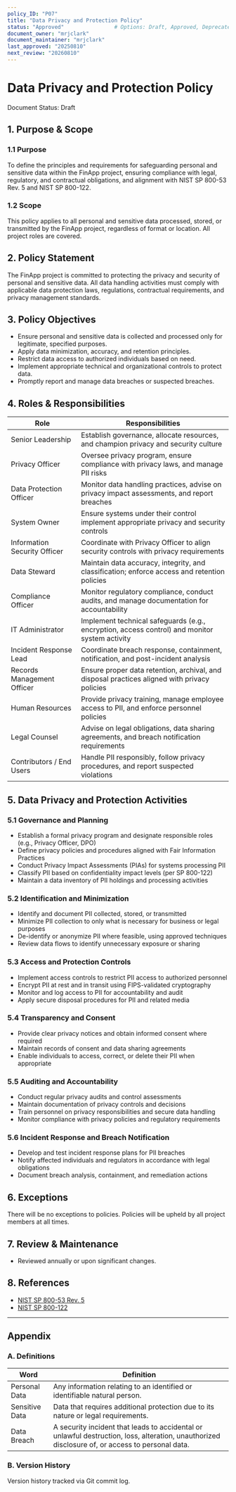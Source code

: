 ```yaml
---
policy_ID: "P07"
title: "Data Privacy and Protection Policy"
status: "Approved"                # Options: Draft, Approved, Deprecated
document_owner: "mrjclark"
document_maintainer: "mrjclark"
last_approved: "20250810"
next_review: "20260810"
---
```

# Data Privacy and Protection Policy
Document Status: Draft

## 1. Purpose & Scope

### 1.1 Purpose
To define the principles and requirements for safeguarding personal and sensitive data within the FinApp project, ensuring compliance with legal, regulatory, and contractual obligations, and alignment with NIST SP 800-53 Rev. 5 and NIST SP 800-122.

### 1.2 Scope
This policy applies to all personal and sensitive data processed, stored, or transmitted by the FinApp project, regardless of format or location. All project roles are covered.

## 2. Policy Statement
The FinApp project is committed to protecting the privacy and security of personal and sensitive data. All data handling activities must comply with applicable data protection laws, regulations, contractual requirements, and privacy management standards.

## 3. Policy Objectives
- Ensure personal and sensitive data is collected and processed only for legitimate, specified purposes.
- Apply data minimization, accuracy, and retention principles.
- Restrict data access to authorized individuals based on need.
- Implement appropriate technical and organizational controls to protect data.
- Promptly report and manage data breaches or suspected breaches.

## 4. Roles & Responsibilities
| Role                     | Responsibilities                                                                 |
|-----------------------------|----------------------------------------------------------------------------------------|
| Senior Leadership       | Establish governance, allocate resources, and champion privacy and security culture   |
| Privacy Officer         | Oversee privacy program, ensure compliance with privacy laws, and manage PII risks    |
| Data Protection Officer | Monitor data handling practices, advise on privacy impact assessments, and report breaches |
| System Owner            | Ensure systems under their control implement appropriate privacy and security controls |
| Information Security Officer | Coordinate with Privacy Officer to align security controls with privacy requirements |
| Data Steward            | Maintain data accuracy, integrity, and classification; enforce access and retention policies |
| Compliance Officer      | Monitor regulatory compliance, conduct audits, and manage documentation for accountability |
| IT Administrator        | Implement technical safeguards (e.g., encryption, access control) and monitor system activity |
| Incident Response Lead  | Coordinate breach response, containment, notification, and post-incident analysis     |
| Records Management Officer | Ensure proper data retention, archival, and disposal practices aligned with privacy policies |
| Human Resources         | Provide privacy training, manage employee access to PII, and enforce personnel policies |
| Legal Counsel           | Advise on legal obligations, data sharing agreements, and breach notification requirements |
| Contributors / End Users| Handle PII responsibly, follow privacy procedures, and report suspected violations     |

## 5. Data Privacy and Protection Activities

### 5.1 Governance and Planning
- Establish a formal privacy program and designate responsible roles (e.g., Privacy Officer, DPO)
- Define privacy policies and procedures aligned with Fair Information Practices
- Conduct Privacy Impact Assessments (PIAs) for systems processing PII
- Classify PII based on confidentiality impact levels (per SP 800-122)
- Maintain a data inventory of PII holdings and processing activities

### 5.2 Identification and Minimization
- Identify and document PII collected, stored, or transmitted
- Minimize PII collection to only what is necessary for business or legal purposes
- De-identify or anonymize PII where feasible, using approved techniques
- Review data flows to identify unnecessary exposure or sharing

### 5.3 Access and Protection Controls
- Implement access controls to restrict PII access to authorized personnel
- Encrypt PII at rest and in transit using FIPS-validated cryptography
- Monitor and log access to PII for accountability and audit
- Apply secure disposal procedures for PII and related media

### 5.4 Transparency and Consent
- Provide clear privacy notices and obtain informed consent where required
- Maintain records of consent and data sharing agreements
- Enable individuals to access, correct, or delete their PII when appropriate

### 5.5 Auditing and Accountability
- Conduct regular privacy audits and control assessments
- Maintain documentation of privacy controls and decisions
- Train personnel on privacy responsibilities and secure data handling
- Monitor compliance with privacy policies and regulatory requirements

### 5.6 Incident Response and Breach Notification
- Develop and test incident response plans for PII breaches
- Notify affected individuals and regulators in accordance with legal obligations
- Document breach analysis, containment, and remediation actions

## 6. Exceptions
There will be no exceptions to policies. Policies will be upheld by all project members at all times.

## 7. Review & Maintenance
* Reviewed annually or upon significant changes.

## 8. References
- [NIST SP 800-53 Rev. 5](https://csrc.nist.gov/publications/detail/sp/800-53/rev-5/final)
- [NIST SP 800-122](https://csrc.nist.gov/publications/detail/sp/800-122/final)


---

## Appendix

### A. Definitions
| Word                | Definition                                                                 |
|---------------------|----------------------------------------------------------------------------|
| Personal Data       | Any information relating to an identified or identifiable natural person.   |
| Sensitive Data      | Data that requires additional protection due to its nature or legal requirements. |
| Data Breach         | A security incident that leads to accidental or unlawful destruction, loss, alteration, unauthorized disclosure of, or access to personal data. |

### B. Version History
Version history tracked via Git commit log.


